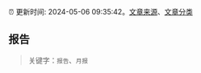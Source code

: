 :alarm_clock: 更新时间: 2024-05-06 09:35:42。[文章来源](/README.md)、[文章分类](/TAGS.md)

## 报告


> 关键字：`报告`、`月报`



